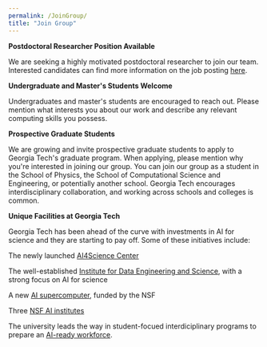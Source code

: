 ```yaml
---
permalink: /JoinGroup/
title: "Join Group"
---
```

**Postdoctoral Researcher Position Available**

We are seeking a highly motivated postdoctoral researcher to join our team. Interested candidates can find more information on the job posting [here](https://inspirehep.net/jobs/2962185).

**Undergraduate and Master's Students Welcome**

Undergraduates and master's students are encouraged to reach out. Please mention what interests you about our work and describe any relevant computing skills you possess.

**Prospective Graduate Students**

We are growing and invite prospective graduate students to apply to Georgia Tech's graduate program. When applying, please mention why you're interested in joining our group. You can join our group as a student in the School of Physics, the School of Computational Science and Engineering, or potentially another school. Georgia Tech encourages interdisciplinary collaboration, and working across schools and colleges is common.

**Unique Facilities at Georgia Tech**

Georgia Tech has been ahead of the curve with investments in AI for science and they are starting to pay off. Some of these initiatives include:

The newly launched [AI4Science Center](https://ai4science.ai.gatech.edu)

The well-established [Institute for Data Engineering and Science](https://research.gatech.edu/data), with a strong focus on AI for science

A new [AI supercomputer](https://www.forbes.com/sites/michaeltnietzel/2025/07/20/nsf-gives-georgia-tech-20-million-to-build-ai-focused-supercomputer/), funded by the NSF

Three [NSF AI institutes](https://aiinstitutes.org/georgia-techs-leading-role-in-nsf-funded-ai-research-and-innovation/#:~:text=Home%20to%20the%20AI4OPT%2C%20AI-ALOE%2C%20AI-CARING%20institutes%2C%20and,of%20AI%20through%20research%2C%20outreach%2C%20and%20educational%20programs.)

The university leads the way in student-focued interdiciplinary programs to prepare an [AI-ready workforce](https://www.bing.com/ck/a?!&&p=9bca1adfa7cea7b575b730453411f8c461f77585d12385b1d5fad97fc268f5f8JmltdHM9MTc1NjMzOTIwMA&ptn=3&ver=2&hsh=4&fclid=200728a9-d9e2-6390-070b-3d7cd86162d8&u=a1aHR0cHM6Ly93d3cuZm9yYmVzLmNvbS9zaXRlcy9jb21taXR0ZWVvZjIwMC8yMDI1LzAyLzEwL2dyYWR1YXRpbmctdGhlLW5ldy1haS1yZWFkeS13b3JrZm9yY2UtaG93LWdhLXRlY2gtaXMtbGVhZGluZy10aGUtd2F5Lw).
